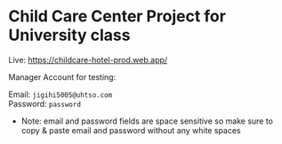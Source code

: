 # Child Care Center Project for University class

Live: https://childcare-hotel-prod.web.app/

Manager Account for testing:

Email: `jigihi5005@uhtso.com`
<br>
Password: `password`

* Note: email and password fields are space sensitive so make sure to copy & paste email and password without any white spaces
